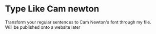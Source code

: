 # Type Like Cam newton
Transform your regular sentences to Cam Newton's font through my file. Will be published onto a website later
